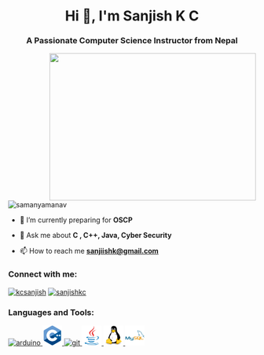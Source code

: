 <h1 align="center">Hi 👋, I'm Sanjish K C</h1>
<h3 align="center">A Passionate Computer Science Instructor from Nepal</h3>
<img align="right" src="https://encrypted-tbn0.gstatic.com/images?q=tbn:ANd9GcQy3wrlWnaZNhEskD558yDc9lwhhSe6jjj2zg&usqp=CAU" height="300" width="420">
<p align="left"> <img src="https://komarev.com/ghpvc/?username=samanyamanav&label=Profile%20views&color=0e75b6&style=flat" alt="samanyamanav" /> </p>


- 🌱 I’m currently preparing for **OSCP**

- 💬 Ask me about **C , C++, Java, Cyber Security**

- 📫 How to reach me **sanjiishk@gmail.com**

<h3 align="left">Connect with me:</h3>
<p align="left">
<a href="https://twitter.com/kcsanjish" target="blank"><img align="center" src="https://raw.githubusercontent.com/rahuldkjain/github-profile-readme-generator/master/src/images/icons/Social/twitter.svg" alt="kcsanjish" height="30" width="40" /></a>
<a href="https://linkedin.com/in/sanjishkc" target="blank"><img align="center" src="https://raw.githubusercontent.com/rahuldkjain/github-profile-readme-generator/master/src/images/icons/Social/linked-in-alt.svg" alt="sanjishkc" height="30" width="40" /></a>
</p>

<h3 align="left">Languages and Tools:</h3>
<p align="left"> <a href="https://www.arduino.cc/" target="_blank" rel="noreferrer"> <img src="https://cdn.worldvectorlogo.com/logos/arduino-1.svg" alt="arduino" width="40" height="40"/> </a> <a href="https://www.w3schools.com/cpp/" target="_blank" rel="noreferrer"> <img src="https://raw.githubusercontent.com/devicons/devicon/master/icons/cplusplus/cplusplus-original.svg" alt="cplusplus" width="40" height="40"/> </a> <a href="https://git-scm.com/" target="_blank" rel="noreferrer"> <img src="https://www.vectorlogo.zone/logos/git-scm/git-scm-icon.svg" alt="git" width="40" height="40"/> </a> <a href="https://www.java.com" target="_blank" rel="noreferrer"> <img src="https://raw.githubusercontent.com/devicons/devicon/master/icons/java/java-original.svg" alt="java" width="40" height="40"/> </a> <a href="https://www.linux.org/" target="_blank" rel="noreferrer"> <img src="https://raw.githubusercontent.com/devicons/devicon/master/icons/linux/linux-original.svg" alt="linux" width="40" height="40"/> </a> <a href="https://www.mysql.com/" target="_blank" rel="noreferrer"> <img src="https://raw.githubusercontent.com/devicons/devicon/master/icons/mysql/mysql-original-wordmark.svg" alt="mysql" width="40" height="40"/> </a>



